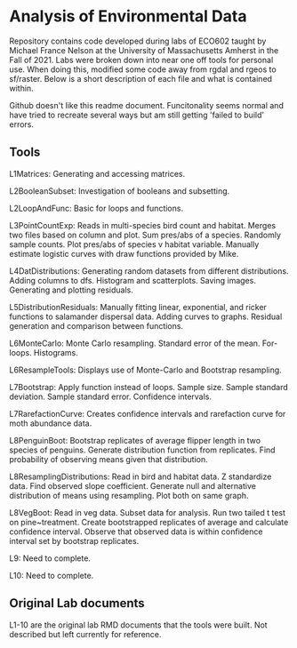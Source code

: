 # Analysis of Environmental Data

Repository contains code developed during labs of ECO602 taught by Michael France Nelson at the University of Massachusetts Amherst in the Fall of 2021. Labs were broken down into near one off tools for personal use. When doing this, modified some code away from rgdal and rgeos to sf/raster. Below is a short description of each file and what is contained within.

Github doesn't like this readme document. Funcitonality seems normal and have tried to recreate several ways but am still getting 'failed to build' errors.

## Tools
L1Matrices: Generating and accessing matrices.

L2BooleanSubset: Investigation of booleans and subsetting.

L2LoopAndFunc: Basic for loops and functions.

L3PointCountExp: Reads in multi-species bird count and habitat. Merges two files based on column and plot. Sum pres/abs of a species. Randomly sample counts. Plot pres/abs of species v habitat variable. Manually estimate logistic curves with draw functions provided by Mike.

L4DatDistributions: Generating random datasets from different distributions. Adding columns to dfs. Histogram and scatterplots. Saving images. Generating and plotting residuals.

L5DistributionResiduals: Manually fitting linear, exponential, and ricker functions to salamander dispersal data. Adding curves to graphs. Residual generation and comparison between functions.

L6MonteCarlo: Monte Carlo resampling. Standard error of the mean. For-loops. Histograms.

L6ResampleTools: Displays use of Monte-Carlo and Bootstrap resampling. 

L7Bootstrap: Apply function instead of loops. Sample size. Sample standard deviation. Sample standard error. Confidence intervals.

L7RarefactionCurve: Creates confidence intervals and rarefaction curve for moth abundance data.

L8PenguinBoot: Bootstrap replicates of average flipper length in two species of penguins. Generate distribution function from replicates. Find probability of observing means given that distribution.

L8ResamplingDistributions: Read in bird and habitat data. Z standardize data. Find observed slope coefficient. Generate null and alternative distribution of means using resampling. Plot both on same graph.

L8VegBoot: Read in veg data. Subset data for analysis. Run two tailed t test on pine~treatment. Create bootstrapped replicates of average and calculate confidence interval. Observe that observed data is within confidence interval set by bootstrap replicates.

L9: Need to complete.

L10: Need to complete.

## Original Lab documents

L1-10 are the original lab RMD documents that the tools were built. Not described but left currently for reference.
